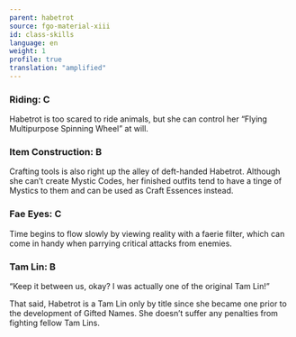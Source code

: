 ```yaml
---
parent: habetrot
source: fgo-material-xiii
id: class-skills
language: en
weight: 1
profile: true
translation: "amplified"
---
```


### Riding: C

Habetrot is too scared to ride animals, but she can control her “Flying Multipurpose Spinning Wheel” at will.

### Item Construction: B

Crafting tools is also right up the alley of deft-handed Habetrot. Although she can’t create Mystic Codes, her finished outfits tend to have a tinge of Mystics to them and can be used as Craft Essences instead. 

### Fae Eyes: C

Time begins to flow slowly by viewing reality with a faerie filter, which can come in handy when parrying critical attacks from enemies.

### Tam Lin: B

“Keep it between us, okay? I was actually one of the original Tam Lin!”

That said, Habetrot is a Tam Lin only by title since she became one prior to the development of Gifted Names. She doesn’t suffer any penalties from fighting fellow Tam Lins.
